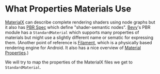 # What Properties Materials Use

[MaterialX] can describe complete rendering shaders using node graphs
but it also has [PBR Spec] which define "shader-semantic nodes".
[Bevy]'s PBR module has a `StandardMaterial`
which supports many properties of materials
but might use a slightly different name or sematic for expressing them.
(Another point of reference is [Filament],
which is a physically based rendering engine for Android.
It also has a nice overview of [Material Properties].)

We will try to map the properties of the MaterialX files we get to `StandardMaterial`.

[MaterialX]: http://www.materialx.org/
[PBR Spec]: https://github.com/AcademySoftwareFoundation/MaterialX/blob/v1.39.0/documents/Specification/MaterialX.PBRSpec.md
[Bevy]: https://bevyengine.org/
[Filament]: https://google.github.io/filament/Filament.html
[Material Properties]: https://google.github.io/filament/Material%20Properties.pdf
